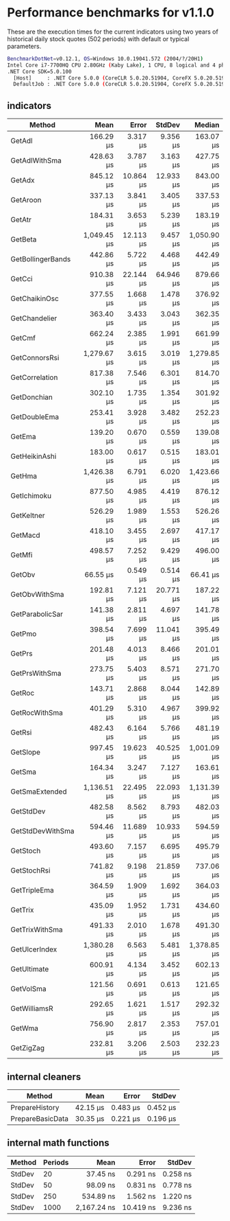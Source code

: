 # Performance benchmarks for v1.1.0

These are the execution times for the current indicators using two years of historical daily stock quotes (502 periods) with default or typical parameters.

``` bash
BenchmarkDotNet=v0.12.1, OS=Windows 10.0.19041.572 (2004/?/20H1)
Intel Core i7-7700HQ CPU 2.80GHz (Kaby Lake), 1 CPU, 8 logical and 4 physical cores
.NET Core SDK=5.0.100
  [Host]     : .NET Core 5.0.0 (CoreCLR 5.0.20.51904, CoreFX 5.0.20.51904), X64 RyuJIT
  DefaultJob : .NET Core 5.0.0 (CoreCLR 5.0.20.51904, CoreFX 5.0.20.51904), X64 RyuJIT
```

## indicators

|             Method |        Mean |     Error |    StdDev |      Median |
|------------------- |------------:|----------:|----------:|------------:|
|             GetAdl |   166.29 μs |  3.317 μs |  9.356 μs |   163.07 μs |
|      GetAdlWithSma |   428.63 μs |  3.787 μs |  3.163 μs |   427.75 μs |
|             GetAdx |   845.12 μs | 10.864 μs | 12.933 μs |   843.00 μs |
|           GetAroon |   337.13 μs |  3.841 μs |  3.405 μs |   337.53 μs |
|             GetAtr |   184.31 μs |  3.653 μs |  5.239 μs |   183.19 μs |
|            GetBeta | 1,049.45 μs | 12.113 μs |  9.457 μs | 1,050.90 μs |
|  GetBollingerBands |   442.86 μs |  5.722 μs |  4.468 μs |   442.49 μs |
|             GetCci |   910.38 μs | 22.144 μs | 64.946 μs |   879.66 μs |
|      GetChaikinOsc |   377.55 μs |  1.668 μs |  1.478 μs |   376.92 μs |
|      GetChandelier |   363.40 μs |  3.433 μs |  3.043 μs |   362.35 μs |
|             GetCmf |   662.24 μs |  2.385 μs |  1.991 μs |   661.99 μs |
|      GetConnorsRsi | 1,279.67 μs |  3.615 μs |  3.019 μs | 1,279.85 μs |
|     GetCorrelation |   817.38 μs |  7.546 μs |  6.301 μs |   814.70 μs |
|        GetDonchian |   302.10 μs |  1.735 μs |  1.354 μs |   301.92 μs |
|       GetDoubleEma |   253.41 μs |  3.928 μs |  3.482 μs |   252.23 μs |
|             GetEma |   139.20 μs |  0.670 μs |  0.559 μs |   139.08 μs |
|      GetHeikinAshi |   183.00 μs |  0.617 μs |  0.515 μs |   183.01 μs |
|             GetHma | 1,426.38 μs |  6.791 μs |  6.020 μs | 1,423.66 μs |
|        GetIchimoku |   877.50 μs |  4.985 μs |  4.419 μs |   876.12 μs |
|         GetKeltner |   526.29 μs |  1.989 μs |  1.553 μs |   526.26 μs |
|            GetMacd |   418.10 μs |  3.455 μs |  2.697 μs |   417.17 μs |
|             GetMfi |   498.57 μs |  7.252 μs |  9.429 μs |   496.00 μs |
|             GetObv |    66.55 μs |  0.549 μs |  0.514 μs |    66.41 μs |
|      GetObvWithSma |   192.81 μs |  7.121 μs | 20.771 μs |   187.22 μs |
|    GetParabolicSar |   141.38 μs |  2.811 μs |  4.697 μs |   141.78 μs |
|             GetPmo |   398.54 μs |  7.699 μs | 11.041 μs |   395.49 μs |
|             GetPrs |   201.48 μs |  4.013 μs |  8.466 μs |   201.01 μs |
|      GetPrsWithSma |   273.75 μs |  5.403 μs |  8.571 μs |   271.70 μs |
|             GetRoc |   143.71 μs |  2.868 μs |  8.044 μs |   142.89 μs |
|      GetRocWithSma |   401.29 μs |  5.310 μs |  4.967 μs |   399.92 μs |
|             GetRsi |   482.43 μs |  6.164 μs |  5.766 μs |   481.19 μs |
|           GetSlope |   997.45 μs | 19.623 μs | 40.525 μs | 1,001.09 μs |
|             GetSma |   164.34 μs |  3.247 μs |  7.127 μs |   163.61 μs |
|     GetSmaExtended | 1,136.51 μs | 22.495 μs | 22.093 μs | 1,131.39 μs |
|          GetStdDev |   482.58 μs |  8.562 μs |  8.793 μs |   482.03 μs |
|   GetStdDevWithSma |   594.46 μs | 11.689 μs | 10.933 μs |   594.59 μs |
|           GetStoch |   493.60 μs |  7.157 μs |  6.695 μs |   495.79 μs |
|        GetStochRsi |   741.82 μs |  9.198 μs | 21.859 μs |   737.06 μs |
|       GetTripleEma |   364.59 μs |  1.909 μs |  1.692 μs |   364.03 μs |
|            GetTrix |   435.09 μs |  1.952 μs |  1.731 μs |   434.60 μs |
|     GetTrixWithSma |   491.33 μs |  2.010 μs |  1.678 μs |   491.30 μs |
|      GetUlcerIndex | 1,380.28 μs |  6.563 μs |  5.481 μs | 1,378.85 μs |
|        GetUltimate |   600.91 μs |  4.134 μs |  3.452 μs |   602.13 μs |
|          GetVolSma |   121.56 μs |  0.691 μs |  0.613 μs |   121.65 μs |
|        GetWilliamsR |   292.65 μs |  1.621 μs |  1.517 μs |   292.32 μs |
|             GetWma |   756.90 μs |  2.817 μs |  2.353 μs |   757.01 μs |
|          GetZigZag |   232.81 μs |  3.206 μs |  2.503 μs |   232.23 μs |

## internal cleaners

|           Method |     Mean |    Error |   StdDev |
|----------------- |---------:|---------:|---------:|
|   PrepareHistory | 42.15 μs | 0.483 μs | 0.452 μs |
| PrepareBasicData | 30.35 μs | 0.221 μs | 0.196 μs |

## internal math functions

| Method | Periods |        Mean |     Error |   StdDev |
|------- |-------- |------------:|----------:|---------:|
| StdDev |      20 |    37.45 ns |  0.291 ns | 0.258 ns |
| StdDev |      50 |    98.09 ns |  0.831 ns | 0.778 ns |
| StdDev |     250 |   534.89 ns |  1.562 ns | 1.220 ns |
| StdDev |    1000 | 2,167.24 ns | 10.419 ns | 9.236 ns |
